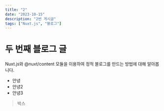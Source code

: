 ```yaml
---
title: "2"
date: "2023-10-15"
description: "2번 게시글"
tags: ["Nuxt.js", "블로그"]
---
```


# 두 번째 블로그 글

Nuxt.js와 @nuxt/content 모듈을 이용하여 정적 블로그를 만드는 방법에 대해 알아봅니다.

- 안녕
- 안녕2
- 안녕3

> 박스

